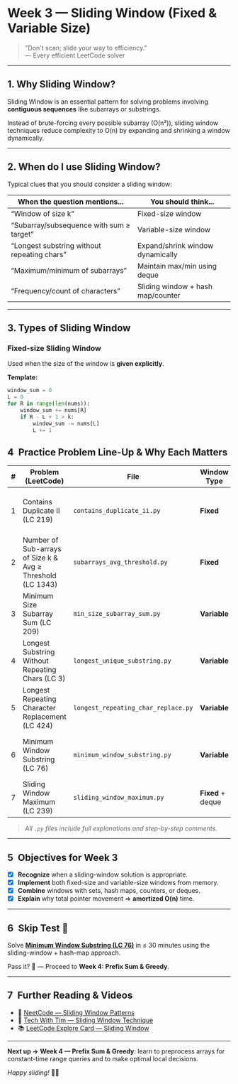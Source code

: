 # Week 3 — Sliding Window (Fixed & Variable Size)

> "Don't scan; slide your way to efficiency."  
> — Every efficient LeetCode solver

---

## 1. Why Sliding Window?

Sliding Window is an essential pattern for solving problems involving **contiguous sequences** like subarrays or substrings.

Instead of brute-forcing every possible subarray (O(n²)), sliding window techniques reduce complexity to O(n) by expanding and shrinking a window dynamically.

---

## 2. When do I use Sliding Window?

Typical clues that you should consider a sliding window:

| When the question mentions...                  | You should think...                 |
|------------------------------------------------|-------------------------------------|
| “Window of size k”                             | Fixed-size window                   |
| “Subarray/subsequence with sum ≥ target”       | Variable-size window                |
| “Longest substring without repeating chars”    | Expand/shrink window dynamically    |
| “Maximum/minimum of subarrays”                 | Maintain max/min using deque        |
| “Frequency/count of characters”                | Sliding window + hash map/counter   |

---

## 3. Types of Sliding Window

### Fixed-size Sliding Window
Used when the size of the window is **given explicitly**.

**Template:**
```python
window_sum = 0
L = 0
for R in range(len(nums)):
    window_sum += nums[R]
    if R - L + 1 > k:
        window_sum -= nums[L]
        L += 1
```

## 4 Practice Problem Line-Up & Why Each Matters

| # | Problem (LeetCode) | File | Window Type | Why it matters |
|---|--------------------|------|-------------|----------------|
| 1 | Contains Duplicate II (LC 219) | `contains_duplicate_ii.py` | **Fixed** | Core window + `set` for “duplicates within k” |
| 2 | Number of Sub-arrays of Size k & Avg ≥ Threshold (LC 1343) | `subarrays_avg_threshold.py` | **Fixed** | Rolling-sum template for O(1) updates |
| 3 | Minimum Size Subarray Sum (LC 209) | `min_size_subarray_sum.py` | **Variable** | Classic expand-shrink to minimize length |
| 4 | Longest Substring Without Repeating Chars (LC 3) | `longest_unique_substring.py` | **Variable** | Tracks unique chars with a moving set/map |
| 5 | Longest Repeating Character Replacement (LC 424) | `longest_repeating_char_replace.py` | **Variable** | Window + frequency map; “at most k changes” |
| 6 | Minimum Window Substring (LC 76) | `minimum_window_substring.py` | **Variable** | Advanced: two counters + shrink to minimum |
| 7 | Sliding Window Maximum (LC 239) | `sliding_window_maximum.py` | **Fixed** + deque | Monotonic deque for O(1) max retrieval |

> *All `.py` files include full explanations and step-by-step comments.*

---

## 5 Objectives for Week 3

- [x] **Recognize** when a sliding-window solution is appropriate.  
- [x] **Implement** both fixed-size and variable-size windows from memory.  
- [x] **Combine** windows with sets, hash maps, counters, or deques.  
- [x] **Explain** why total pointer movement ⇒ **amortized O(n)** time.

---

## 6 Skip Test 🚦

Solve **[Minimum Window Substring (LC 76)](https://leetcode.com/problems/minimum-window-substring/)** in ≤ 30 minutes using the sliding-window + hash-map approach.

Pass it? 🎉 — Proceed to **Week 4: Prefix Sum & Greedy**.

---

## 7 Further Reading & Videos

- 📘 [NeetCode — Sliding Window Patterns](https://neetcode.io/roadmap)  
- 🎥 [Tech With Tim — Sliding Window Technique](https://www.youtube.com/watch?v=MK-NZ4hN7rs)  
- 📚 [LeetCode Explore Card — Sliding Window](https://leetcode.com/explore/learn/card/sliding-window/)

---

**Next up →** **Week 4 — Prefix Sum & Greedy**: learn to preprocess arrays for constant-time range queries and to make optimal local decisions.

*Happy sliding!* 🧠🚀
